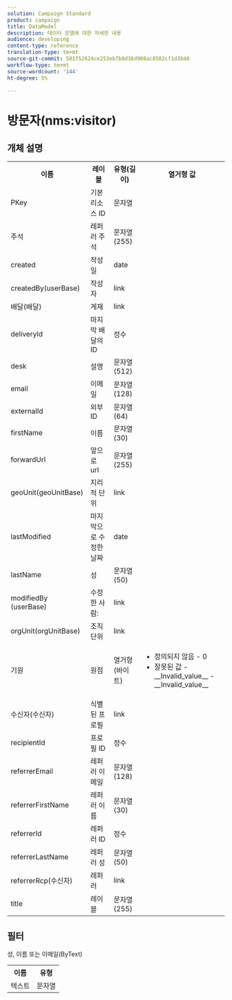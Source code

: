 ```yaml
---
solution: Campaign Standard
product: campaign
title: DataModel
description: 데이터 모델에 대한 자세한 내용
audience: developing
content-type: reference
translation-type: tm+mt
source-git-commit: 501f52624ce253eb7b0d36d908ac8502cf1d3b48
workflow-type: tm+mt
source-wordcount: '144'
ht-degree: 5%

---
```



# 방문자(nms:visitor)

## 개체 설명

<table>
    <tr>
        <th>이름</th>
        <th>레이블</th>
        <th>유형(길이)</th>
        <th>열거형 값</th>
    </tr>
    <tr>
        <td>PKey</td>
        <td>기본 리소스 ID</td>
        <td>문자열 </td>
        <td> </td>
    </tr>
    <tr>
        <td>주석</td>
        <td>레퍼러 주석</td>
        <td>문자열(255)</td>
        <td> </td>
    </tr>
    <tr>
        <td>created</td>
        <td>작성일</td>
        <td>date </td>
        <td> </td>
    </tr>
    <tr>
        <td>createdBy(userBase)</td>
        <td>작성자</td>
        <td>link </td>
        <td> </td>
    </tr>
    <tr>
        <td>배달(배달)</td>
        <td>게재</td>
        <td>link </td>
        <td> </td>
    </tr>
    <tr>
        <td>deliveryId</td>
        <td>마지막 배달의 ID</td>
        <td>정수 </td>
        <td> </td>
    </tr>
    <tr>
        <td>desk</td>
        <td>설명</td>
        <td>문자열(512)</td>
        <td> </td>
    </tr>
    <tr>
        <td>email</td>
        <td>이메일</td>
        <td>문자열(128)</td>
        <td> </td>
    </tr>
    <tr>
        <td>externalId</td>
        <td>외부 ID</td>
        <td>문자열(64)</td>
        <td> </td>
    </tr>
    <tr>
        <td>firstName</td>
        <td>이름</td>
        <td>문자열(30)</td>
        <td> </td>
    </tr>
    <tr>
        <td>forwardUrl</td>
        <td>앞으로 url</td>
        <td>문자열(255)</td>
        <td> </td>
    </tr>
    <tr>
        <td>geoUnit(geoUnitBase)</td>
        <td>지리적 단위</td>
        <td>link </td>
        <td> </td>
    </tr>
    <tr>
        <td>lastModified</td>
        <td>마지막으로 수정한 날짜</td>
        <td>date </td>
        <td> </td>
    </tr>
    <tr>
        <td>lastName</td>
        <td>성</td>
        <td>문자열(50)</td>
        <td> </td>
    </tr>
    <tr>
        <td>modifiedBy (userBase)</td>
        <td>수정한 사람:</td>
        <td>link </td>
        <td> </td>
    </tr>
    <tr>
        <td>orgUnit(orgUnitBase)</td>
        <td>조직 단위</td>
        <td>link </td>
        <td> </td>
    </tr>
    <tr>
        <td>기원</td>
        <td>원점</td>
        <td>열거형(바이트) </td>
        <td>
            <ul>
            <li>정의되지 않음 - 0</li>
            <li>잘못된 값 - __Invalid_value__ - __Invalid_value__</li>
            </ul>
        </td>
    </tr>
    <tr>
        <td>수신자(수신자)</td>
        <td>식별된 프로필</td>
        <td>link </td>
        <td> </td>
    </tr>
    <tr>
        <td>recipientId</td>
        <td>프로필 ID</td>
        <td>정수 </td>
        <td> </td>
    </tr>
    <tr>
        <td>referrerEmail</td>
        <td>레퍼러 이메일</td>
        <td>문자열(128)</td>
        <td> </td>
    </tr>
    <tr>
        <td>referrerFirstName</td>
        <td>레퍼러 이름</td>
        <td>문자열(30)</td>
        <td> </td>
    </tr>
    <tr>
        <td>referrerId</td>
        <td>레퍼러 ID</td>
        <td>정수 </td>
        <td> </td>
    </tr>
    <tr>
        <td>referrerLastName</td>
        <td>레퍼러 성</td>
        <td>문자열(50)</td>
        <td> </td>
    </tr>
    <tr>
        <td>referrerRcp(수신자)</td>
        <td>레퍼러</td>
        <td>link </td>
        <td> </td>
    </tr>
    <tr>
        <td>title</td>
        <td>레이블</td>
        <td>문자열(255)</td>
        <td> </td>
    </tr>
</table>

## 필터

성, 이름 또는 이메일(ByText)</p>

<table>
        <tr>
        <th>이름</th>
        <th>유형</th>
        </tr>
        <tr>
        <td>텍스트</td>
        <td>문자열</td>
        </tr>
    </table>